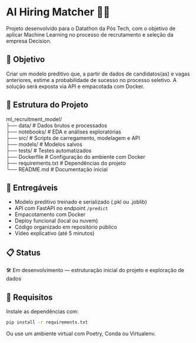 # AI Hiring Matcher 🤖💼

Projeto desenvolvido para o Datathon da Pós Tech, com o objetivo de aplicar Machine Learning no processo de recrutamento e seleção da empresa Decision.

## 📌 Objetivo

Criar um modelo preditivo que, a partir de dados de candidatos(as) e vagas anteriores, estime a probabilidade de sucesso no processo seletivo. A solução será exposta via API e empacotada com Docker.

## 📂 Estrutura do Projeto

ml_recruitment_model/  
├── data/              # Dados brutos e processados  
├── notebooks/         # EDA e análises exploratórias  
├── src/               # Scripts de carregamento, modelagem e API  
├── models/            # Modelos salvos  
├── tests/             # Testes automatizados  
├── Dockerfile         # Configuração do ambiente com Docker  
├── requirements.txt   # Dependências do projeto  
└── README.md          # Documentação inicial

## 🚀 Entregáveis

- Modelo preditivo treinado e serializado (.pkl ou .joblib)  
- API com FastAPI no endpoint `/predict`  
- Empacotamento com Docker  
- Deploy funcional (local ou nuvem)  
- Código organizado em repositório público  
- Vídeo explicativo (até 5 minutos)

## 📋 Status

🛠️ Em desenvolvimento — estruturação inicial do projeto e exploração de dados

## 🧪 Requisitos

Instale as dependências com:

```bash
pip install -r requirements.txt
```

Ou use um ambiente virtual com Poetry, Conda ou Virtualenv.
